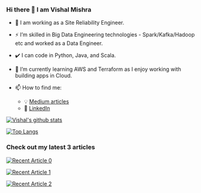 ### Hi there 👋 I am Vishal Mishra

- :office: I am working as a Site Reliability Engineer.
- :zap: I’m skilled in Big Data Engineering technologies - Spark/Kafka/Hadoop etc and worked as a Data Engineer.
- :heavy_check_mark: I can code in Python, Java, and Scala.
- 🌱 I’m currently learning AWS and Terraform as I enjoy working with building apps in Cloud.

- 📫 How to find me: 
  - :bulb: [Medium articles](https://medium.com/@vishalmishra_2505/)
  - :office: [LinkedIn](https://www.linkedin.com/in/vishalmishra88/)


[![Vishal's github stats](https://github-readme-stats.vercel.app/api?username=vishal2505&count_private=true&show_icons=true&hide=contribs,prs&theme=radical&hide_rank=false)](https://github.com/vishal2505/github-readme-stats)

[![Top Langs](https://github-readme-stats.vercel.app/api/top-langs/?username=vishal2505)](https://github.com/vishal2505/github-readme-stats)

### Check out my latest 3 articles

<a target="_blank" href="https://github-readme-medium-recent-article.vercel.app/medium/@vishalmishra_2505/0"><img src="https://github-readme-medium-recent-article.vercel.app/medium/@vishalmishra_2505/0" alt="Recent Article 0">
  
<a target="_blank" href="https://github-readme-medium-recent-article.vercel.app/medium/@vishalmishra_2505/1"><img src="https://github-readme-medium-recent-article.vercel.app/medium/@vishalmishra_2505/1" alt="Recent Article 1">
  
<a target="_blank" href="https://github-readme-medium-recent-article.vercel.app/medium/@vishalmishra_2505/2"><img src="https://github-readme-medium-recent-article.vercel.app/medium/@vishalmishra_2505/2" alt="Recent Article 2">
